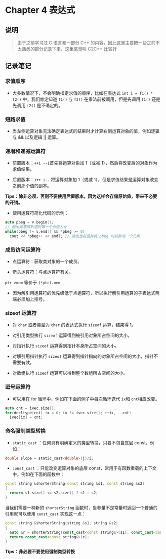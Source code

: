 # Chapter 4 表达式

## 说明

> 由于之前学习过 C 语言和一部分 C++ 的内容，因此这里主要把一些之前不太熟悉的部分记录下来，这里感觉叫 C2C++ 比较好

## 记录笔记

### 求值顺序

- 大多数情况下，不会明确指定求值的顺序，比如在表达式 `int i = f1() * f2()` 中，我们肯定知道 `f1()` 与 `f2()` 在乘法前被调用，但是先调用 `f1()` 还是先调用 `f2()` 是不确定的。

### 短路求值

- 当左侧运算对象无法确定表达式的结果时才计算右侧运算对象的值，例如逻辑与 && 以及逻辑 || 运算。

### 递增和递减运算符

- 前置版本：`++i --i`首先将运算对象加 1（或减 1），然后将改变后的对象作为求值结果。

- 后置版本：`i++ i--` 将运算对象加 1（或减 1），但是求值结果是运算对象改变之前那个值的副本。

**Tips：除非必须，否则不要使用后置版本，因为这样会存储原始值，带来不必要的开销。**

- 使用运算符简化代码的示例：

```c
auto pbeg = v.begin();
// 输出元素直到遇到第一个负值为止
while(pbeg != v.end() && *pbeg >= 0)
  cout << *pbeg++ << endl; // 输出当前值并将 pbeg 向前移动一个元素
```

### 成员访问运算符

- 点运算符：获取类对象的一个成员。

- 箭头运算符：与点运算符有关。

`ptr->mem` 等价于 `(*ptr).mem`&#x20;

- 因为解引用运算符的优先级低于点运算符，所以执行解引用运算的子表达式两端必须加上括号。

### sizeof 运算符

- 对 `char` 或者类型为 `char` 的表达式执行 `sizeof` 运算，结果得 1。

- 对引用类型执行 `sizeof` 运算得到被引用对象所占空间的大小。

- 对指针执行 `sizeof` 运算得到指针本身所占空间的大小。

- 对解引用指针执行 `sizeof` 运算得到指针指向的对象所占空间的大小，指针不需要有效。

- 对数组执行 `sizeof` 运算可以得到整个数组所占空间的大小。

### 逗号运算符

- 可以用在 for 循环中，例如在下面的例子中每次循环迭代 `ix`和 `cnt`相应改变。

```c
auto cnt = ivec.size();
for(decltype(cnt) ix = 0; ix != ivec.size(); ++ix, --cnt)
  ivec[ix] = cnt;
```

### 命名强制类型转换

- `static_cast` ：任何具有明确定义的类型转换，只要不包含底层 const，例如：

```c
double slope = static_cast<double>(j)/i;
```

- `const_cast` ：只能改变运算对象的底层 const，常用于有函数重载的上下文中。例如在下面的函数中：

```C++
const string &shorterString(const string &s1, const string &s2)
{
  return s1.size() <= s2.size() ? s1 : s2;
}
```

当我们需要一种新的 `shorterString` 函数时，当参量不是常量时返回一个普通的引用就可以使用 `const_cast` 实现这一点：

```C++
const string &shorterString(string &s1, string &s2)
{
  auto &r = shorterString(const_cast<const string&>(s1), const_cast<const string&>(s2));
  return const_cast<const string&>(r);
}
```

**Tips：非必要不要使用强制类型转换**
